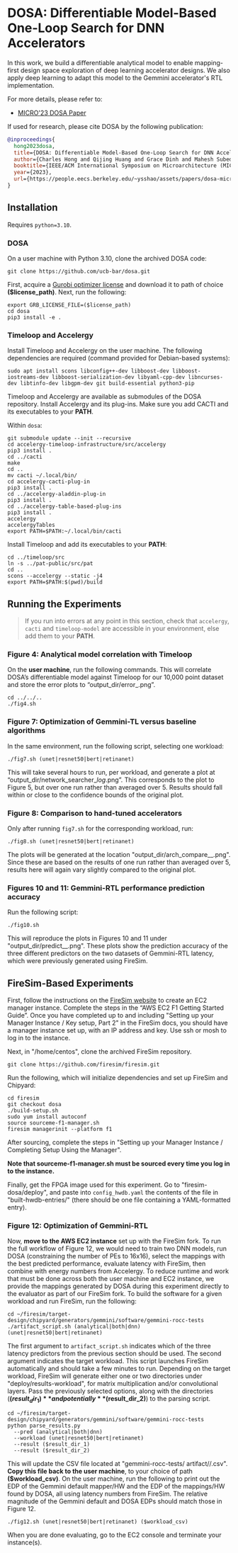 # DOSA: Differentiable Model-Based One-Loop Search for DNN Accelerators
In this work, we build a differentiable analytical model to enable mapping-first design space exploration of deep learning accelerator designs. We also apply deep learning to adapt this model to the Gemmini accelerator's RTL implementation.

For more details, please refer to:
- [MICRO'23 DOSA Paper](https://people.eecs.berkeley.edu/~ysshao/assets/papers/dosa-micro2023.pdf)

If used for research, please cite DOSA by the following publication:

```BibTex
@inproceedings{
  hong2023dosa,
  title={DOSA: Differentiable Model-Based One-Loop Search for DNN Accelerators},
  author={Charles Hong and Qijing Huang and Grace Dinh and Mahesh Subedar and Yakun Sophia Shao},
  booktitle={IEEE/ACM International Symposium on Microarchitecture (MICRO)},
  year={2023},
  url={https://people.eecs.berkeley.edu/~ysshao/assets/papers/dosa-micro2023.pdf}
}
```

## Installation
Requires `python=3.10`.

### DOSA
On a user machine with Python 3.10, clone the archived DOSA code:
```
git clone https://github.com/ucb-bar/dosa.git
```

First, acquire a [Gurobi optimizer license](https://www.gurobi.com/features/academic-named-user-license/) and download it to path of choice **($license_path)**. Next, run the following:
```
export GRB_LICENSE_FILE=($license_path)
cd dosa
pip3 install -e .
```

### Timeloop and Accelergy
Install Timeloop and Accelergy on the user machine. The following dependencies are required
(command provided for Debian-based systems):
```
sudo apt install scons libconfig++-dev libboost-dev libboost-iostreams-dev libboost-serialization-dev libyaml-cpp-dev libncurses-dev libtinfo-dev libgpm-dev git build-essential python3-pip
```

Timeloop and Accelergy are available as submodules of the DOSA repository. Install Accelergy and its plug-ins. Make sure you add CACTI and its executables to your **PATH**.

Within `dosa`:
```
git submodule update --init --recursive
cd accelergy-timeloop-infrastructure/src/accelergy
pip3 install .
cd ../cacti
make
cd ..
mv cacti ~/.local/bin/
cd accelergy-cacti-plug-in
pip3 install .
cd ../accelergy-aladdin-plug-in
pip3 install .
cd ../accelergy-table-based-plug-ins
pip3 install .
accelergy
accelergyTables
export PATH=$PATH:~/.local/bin/cacti
```

Install Timeloop and add its executables to your **PATH**:
```
cd ../timeloop/src
ln -s ../pat-public/src/pat
cd ..
scons --accelergy --static -j4
export PATH=$PATH:$(pwd)/build
```

## Running the Experiments
> If you run into errors at any point in this section, check that `accelergy`, `cacti` and `timeloop-model` are accessible in your environment, else add them to your **PATH**.

### Figure 4: Analytical model correlation with Timeloop

On the **user machine**, run the following commands. This will correlate DOSA’s differentiable model against Timeloop for our 10,000 point dataset and store the error plots to “output_dir/error_<metric>.png”.
```
cd ../../..
./fig4.sh
```

### Figure 7: Optimization of Gemmini-TL versus baseline algorithms
In the same environment, run the following script, selecting one workload:
```
./fig7.sh (unet|resnet50|bert|retinanet)
```

This will take several hours to run, per workload, and generate a plot at “output_dir/network_searcher_<workload>*log*<timestamp >.png”. This corresponds to the plot to Figure 5, but over one run rather than averaged over 5. Results should fall within or close to the confidence bounds of the original plot.

### Figure 8: Comparison to hand-tuned accelerators
Only after running `fig7.sh` for the corresponding workload, run:
```
./fig8.sh (unet|resnet50|bert|retinanet)
```

The plots will be generated at the location "output_dir/arch_compare_<workload>_<timestamp>.png". Since these are based on the results of one run rather than averaged over 5, results here will again vary slightly compared to the original plot.

### Figures 10 and 11: Gemmini-RTL performance prediction accuracy
Run the following script:
```
./fig10.sh
```

This will reproduce the plots in Figures 10 and 11 under "output_dir/predict_<predictor>_<dataset>.png". These plots show the prediction accuracy of the three different predictors on the two datasets of Gemmini-RTL latency, which were previously generated using FireSim.

## FireSim-Based Experiments
First, follow the instructions on the [FireSim website](https://docs.fires.im/en/1.18.0/Getting-Started-Guides/AWS-EC2-F1-Getting-Started/) to create an EC2 manager instance. Complete the steps in the “AWS EC2 F1 Getting Started Guide”. Once you have completed up to and including "Setting up your Manager Instance / Key setup, Part 2" in the FireSim docs, you should have a manager instance set up, with an IP address and key. Use ssh or mosh to log in to the instance. 

Next, in "/home/centos", clone the archived FireSim repository.
```
git clone https://github.com/firesim/firesim.git
```

Run the following, which will initialize dependencies and set up FireSim and Chipyard:
```
cd firesim
git checkout dosa
./build-setup.sh
sudo yum install autoconf
source sourceme-f1-manager.sh
firesim managerinit --platform f1
```

After sourcing, complete the steps in "Setting up your Manager Instance / Completing Setup Using the Manager".

**Note that sourceme-f1-manager.sh must be sourced every time you log in to the instance.**

Finally, get the FPGA image used for this experiment. Go to "firesim-dosa/deploy", and paste into `config_hwdb.yaml` the contents of the file in "built-hwdb-entries/" (there should be one file containing a YAML-formatted entry).

### Figure 12: Optimization of Gemmini-RTL
Now, **move to the AWS EC2 instance** set up with the FireSim fork. To run the full workflow of Figure 12, we would need to train two DNN models, run DOSA (constraining the number of PEs to 16x16), select the mappings with the best predicted performance, evaluate latency with FireSim, then combine with energy numbers from Accelergy. To reduce runtime and work that must be done across both the user machine and EC2 instance, we provide the mappings generated by DOSA during this experiment directly to the evaluator as part of our FireSim fork. To build the software for a given workload and run FireSim, run the following:
```
cd ~/firesim/target-design/chipyard/generators/gemmini/software/gemmini-rocc-tests
./artifact_script.sh (analytical|both|dnn) (unet|resnet50|bert|retinanet)
```

The first argument to `artifact_script.sh` indicates which of the three latency predictors from the previous section should be used. The second argument indicates the target workload. This script launches FireSim automatically and should take a few minutes to run. Depending on the target workload, FireSim will generate either one or two directories under "deploy/results-workload", for matrix multiplication and/or convolutional layers. Pass the previously selected options, along with the directories (**($result_dir_1)** and potentially **($result_dir_2)**) to the parsing script.
```
cd ~/firesim/target-design/chipyard/generators/gemmini/software/gemmini-rocc-tests
python parse_results.py
  --pred (analytical|both|dnn)
  --workload (unet|resnet50|bert|retinanet)
  --result ($result_dir_1)
  --result ($result_dir_2)
```

This will update the CSV file located at "gemmini-rocc-tests/ artifact/<predictor>/<workload>.csv". **Copy this file back to the user machine**, to your choice of path **($workload_csv)**. On the user machine, run the following to print out the EDP of the Gemmini default mapper/HW and the EDP of the mappings/HW found by DOSA, all using latency numbers from FireSim. The relative magnitude of the Gemmini default and DOSA EDPs should match those in Figure 12.
```
./fig12.sh (unet|resnet50|bert|retinanet) ($workload_csv)
```

When you are done evaluating, go to the EC2 console and terminate your instance(s).
